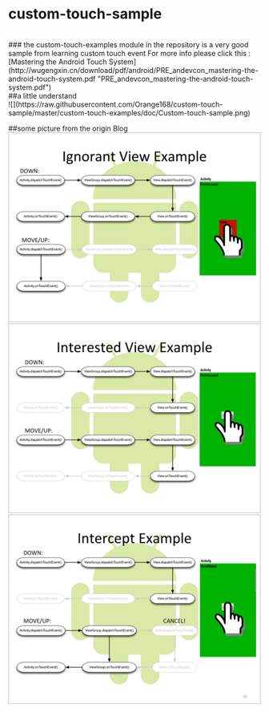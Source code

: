 # custom-touch-sample
<br>
### the custom-touch-examples module in the repository is a very good sample from learning custom touch event 
For more info please click this : [Mastering the Android Touch System](http://wugengxin.cn/download/pdf/android/PRE_andevcon_mastering-the-android-touch-system.pdf "PRE_andevcon_mastering-the-android-touch-system.pdf")
<br>
##a little understand 
<br>
![](https://raw.githubusercontent.com/Orange168/custom-touch-sample/master/custom-touch-examples/doc/Custom-touch-sample.png)

##some picture from the origin Blog 
<br>
![](https://raw.githubusercontent.com/Orange168/custom-touch-sample/master/custom-touch-examples/doc/PRE_andevcon_mastering-the-android-touch-system_01.jpg)
<br>
![](https://raw.githubusercontent.com/Orange168/custom-touch-sample/master/custom-touch-examples/doc/PRE_andevcon_mastering-the-android-touch-system_02.jpg)
<br>
![](https://raw.githubusercontent.com/Orange168/custom-touch-sample/master/custom-touch-examples/doc/PRE_andevcon_mastering-the-android-touch-system_03.jpg)



